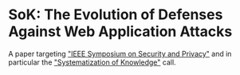 SoK: The Evolution of Defenses Against Web Application Attacks
====

A paper targeting ["IEEE Symposium on Security and Privacy"](http://www.ieee-security.org/TC/SP2015/) and in particular
the ["Systematization of Knowledge"](http://www.ieee-security.org/TC/SP2015/cfpapers.html) call.
